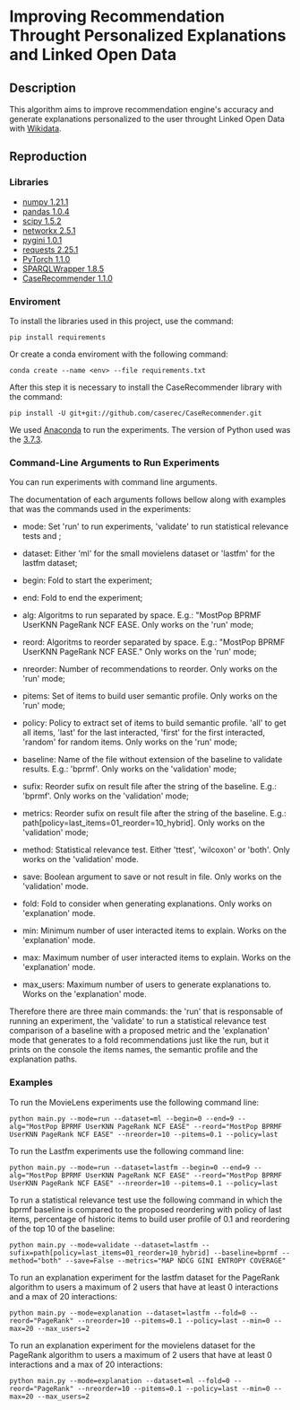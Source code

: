 # Improving Recommendation Throught Personalized Explanations and Linked Open Data

## Description
This algorithm aims to improve recommendation engine's accuracy and generate explanations personalized to the user throught Linked Open Data with [Wikidata](https://www.wikidata.org/wiki/Wikidata:Main_Page).

## Reproduction
### Libraries

* [numpy 1.21.1](https://numpy.org/)
* [pandas 1.0.4](https://pandas.pydata.org/)
* [scipy 1.5.2](https://www.scipy.org/)
* [networkx 2.5.1](https://github.com/networkx/networkx) 
* [pygini 1.0.1](https://github.com/mckib2/pygini)
* [requests 2.25.1](https://github.com/psf/requests)
* [PyTorch 1.1.0](https://pytorch.org/)
* [SPARQLWrapper 1.8.5](https://github.com/RDFLib/sparqlwrapper)
* [CaseRecommender 1.1.0](https://github.com/caserec/CaseRecommender)

### Enviroment
To install the libraries used in this project, use the command: 
    
    pip install requirements

Or create a conda enviroment with the following command:

    conda create --name <env> --file requirements.txt
    
After this step it is necessary to install the CaseRecommender library with the command:
    
    pip install -U git+git://github.com/caserec/CaseRecommender.git

We used [Anaconda](https://www.anaconda.com/) to run the experiments. The version of Python used was the [3.7.3](https://www.python.org/downloads/release/python-373/).

### Command-Line Arguments to Run Experiments
You can run experiments with command line arguments. 

The documentation of each arguments follows bellow along with examples that was the commands used in the experiments:

* mode:  Set 'run' to run experiments, 'validate' to run statistical relevance tests and ;

* dataset: Either 'ml' for the small movielens dataset or 'lastfm' for the lastfm dataset;

* begin: Fold to start the experiment;

* end: Fold to end the experiment;

* alg: Algoritms to run separated by space. E.g.: "MostPop BPRMF UserKNN PageRank NCF EASE. Only works on the 'run' mode;

* reord: Algoritms to reorder separated by space. E.g.: "MostPop BPRMF UserKNN PageRank NCF EASE." Only works on the 'run' mode;

* nreorder: Number of recommendations to reorder. Only works on the 'run' mode;

* pitems: Set of items to build user semantic profile. Only works on the 'run' mode;

* policy: Policy to extract set of items to build semantic profile. 'all' to get all items, 'last' for the last interacted, 'first' for the first interacted, 'random' for random items. Only works on the 'run' mode;

* baseline: Name of the file without extension of the baseline to validate results. E.g.: 'bprmf'. Only works on the 'validation' mode;

* sufix: Reorder sufix on result file after the string of the baseline. E.g.: 'bprmf'. Only works on the 'validation' mode;

* metrics: Reorder sufix on result file after the string of the baseline. E.g.: path[policy=last_items=01_reorder=10_hybrid]. Only works on the 'validation' mode;

* method: Statistical relevance test. Either 'ttest', 'wilcoxon' or 'both'. Only works on the 'validation' mode.

* save: Boolean argument to save or not result in file. Only works on the 'validation' mode.

* fold: Fold to consider when generating explanations. Only works on 'explanation' mode.

* min: Minimum number of user interacted items to explain. Works on the 'explanation' mode.

* max: Maximum number of user interacted items to explain. Works on the 'explanation' mode.

* max_users: Maximum number of users to generate explanations to. Works on the 'explanation' mode.

Therefore there are three main commands: the 'run' that is responsable of running an experiment, the 'validate' to run a statistical relevance test comparison of a baseline with a proposed metric and 
the 'explanation' mode that generates to a fold recommendations just like the run, but it prints on the console the items names, the semantic profile and the explanation paths.  

### Examples

To run the MovieLens experiments use the following command line:

    python main.py --mode=run --dataset=ml --begin=0 --end=9 --alg="MostPop BPRMF UserKNN PageRank NCF EASE" --reord="MostPop BPRMF UserKNN PageRank NCF EASE" --nreorder=10 --pitems=0.1 --policy=last

To run the Lastfm experiments use the following command line:

    python main.py --mode=run --dataset=lastfm --begin=0 --end=9 --alg="MostPop BPRMF UserKNN PageRank NCF EASE" --reord="MostPop BPRMF UserKNN PageRank NCF EASE" --nreorder=10 --pitems=0.1 --policy=last

To run a statistical relevance test use the following command in which the bprmf baseline is compared to the proposed reordering with policy of last items, percentage of historic items to build user profile of 0.1 and reordering of the top 10 of the baseline:

    python main.py --mode=validate --dataset=lastfm --sufix=path[policy=last_items=01_reorder=10_hybrid] --baseline=bprmf --method="both" --save=False --metrics="MAP NDCG GINI ENTROPY COVERAGE"

To run an explanation experiment for the lastfm dataset for the PageRank algorithm to users a maximum of 2 users that have at least 0 interactions and a max of 20 interactions:

    python main.py --mode=explanation --dataset=lastfm --fold=0 --reord="PageRank" --nreorder=10 --pitems=0.1 --policy=last --min=0 --max=20 --max_users=2

To run an explanation experiment for the movielens dataset for the PageRank algorithm to users a maximum of 2 users that have at least 0 interactions and a max of 20 interactions:

    python main.py --mode=explanation --dataset=ml --fold=0 --reord="PageRank" --nreorder=10 --pitems=0.1 --policy=last --min=0 --max=20 --max_users=2
